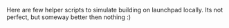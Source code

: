 Here are few helper scripts to simulate building on launchpad
locally. Its not perfect, but someway better then nothing :)